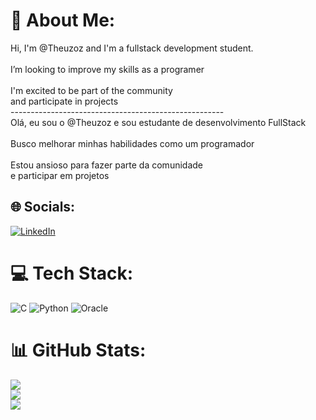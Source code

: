 # 💫 About Me:
Hi, I'm @Theuzoz and I'm a fullstack development student.<br><br>I’m looking to improve my skills as a programer<br><br>I'm excited to be part of the community<br>and participate in projects<br>-----------------------------------------------------<br>Olá, eu sou o @Theuzoz e sou estudante de desenvolvimento FullStack<br><br>Busco melhorar minhas habilidades como um programador<br><br>Estou ansioso para fazer parte da comunidade<br>e participar em projetos


## 🌐 Socials:
[![LinkedIn](https://img.shields.io/badge/LinkedIn-%230077B5.svg?logo=linkedin&logoColor=white)](https://linkedin.com/in/https://www.linkedin.com/in/matheus-arendartchuk/) 

# 💻 Tech Stack:
![C](https://img.shields.io/badge/c-%2300599C.svg?style=flat&logo=c&logoColor=white) ![Python](https://img.shields.io/badge/python-3670A0?style=flat&logo=python&logoColor=ffdd54) ![Oracle](https://img.shields.io/badge/Oracle-F80000?style=flat&logo=oracle&logoColor=white)
# 📊 GitHub Stats:
![](https://github-readme-stats.vercel.app/api?username=Theuzoz&theme=radical&hide_border=true&include_all_commits=false&count_private=false)<br/>
![](https://github-readme-streak-stats.herokuapp.com/?user=Theuzoz&theme=radical&hide_border=true)<br/>
![](https://github-readme-stats.vercel.app/api/top-langs/?username=Theuzoz&theme=radical&hide_border=true&include_all_commits=false&count_private=false&layout=compact)

<!-- Proudly created with GPRM ( https://gprm.itsvg.in ) -->
